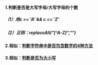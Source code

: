 #### 1.判断是否是大写字母/大写字母的个数
##### （1）用c >= 'A' && c <= 'Z'
##### （2）正则：replaceAll("[^A-Z]","")

#### 2.相似：[判断字符串中是否包含数字的4种方法](https://github.com/proregress/LeetCode/tree/master/HJ20-密码验证合格程序)

#### 3.相似：[判断是否为大小写](https://github.com/proregress/LeetCode/tree/master/HJ29-字符串加解密)
